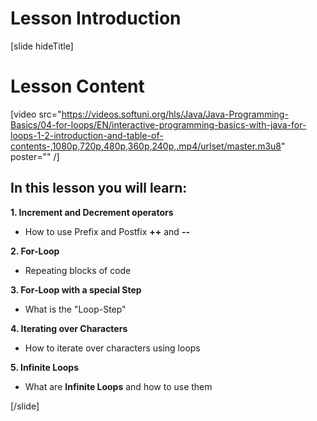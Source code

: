 # Lesson Introduction
[slide hideTitle]

# Lesson Content

[video src="https://videos.softuni.org/hls/Java/Java-Programming-Basics/04-for-loops/EN/interactive-programming-basics-with-java-for-loops-1-2-introduction-and-table-of-contents-,1080p,720p,480p,360p,240p,.mp4/urlset/master.m3u8" poster="" /]

## In this lesson you will learn:

**1. Increment and Decrement operators**

- How to use Prefix and Postfix **++** and **--**

**2. For-Loop**

- Repeating blocks of code

**3. For-Loop with a special Step**

- What is the "Loop-Step" 

**4. Iterating over Characters**

- How to iterate over characters using loops

**5. Infinite Loops**

- What are **Infinite Loops** and how to use them


[/slide]
